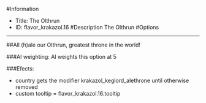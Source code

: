 #Information
 - Title: The Olthrun
 - ID: flavor_krakazol.16
#Description
The Olthrun
#Options

___
##All (h)ale our Olthrun, greatest throne in the world!

###AI weighting:
AI weights this option at 5


###Efects:<ul><li>country gets the modifier krakazol_keglord_alethrone until otherwise removed</li><li>custom tooltip = flavor_krakazol.16.tooltip</li></ul>

